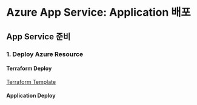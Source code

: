 Azure App Service: Application 배포
====================
## App Service 준비
### **1. Deploy Azure Resource**
#### **Terraform Deploy**
  [Terraform Template](./terraform/)

#### **Application Deploy**
